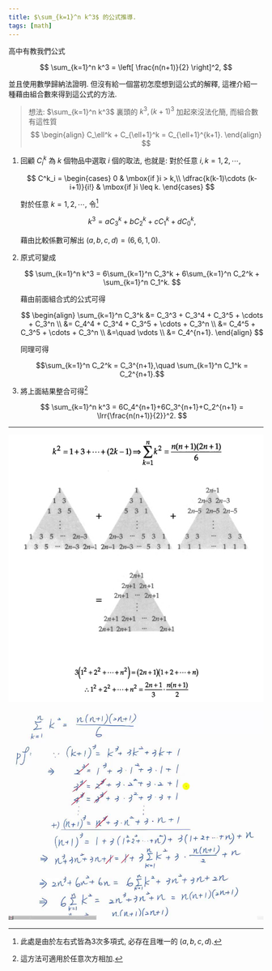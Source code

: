 ```yaml
---
title: $\sum_{k=1}^n k^3$ 的公式推導.
tags: [math]
---
```



高中有教我們公式

$$
\sum_{k=1}^n k^3 = \left[ \frac{n(n+1)}{2} \right]^2,
$$

並且使用數學歸納法證明.
但沒有給一個當初怎麼想到這公式的解釋,
這裡介紹一種藉由組合數來得到這公式的方法.

> 想法: $\sum_{k=1}^n k^3$ 裏頭的 $k^3,(k+1)^3$ 加起來沒法化簡, 而組合數有這性質
$$
\begin{align}
C_\ell^k + C_{\ell+1}^k = C_{\ell+1}^{k+1}.
\end{align}
$$

1. 回顧 $C^k_i$ 為 $k$ 個物品中選取 $i$ 個的取法, 也就是:
   對於任意 $i,k=1,2, \cdots,$

   $$
   C^k_i = 
   \begin{cases}
   0 & \mbox{if }i > k,\\
   \dfrac{k(k-1)\cdots (k-i+1)}{i!} & \mbox{if }i \leq k.
   \end{cases}
   $$

   對於任意 $k=1,2, \cdots,$
   令[^1]

   $$
   k^3=aC_3^k+bC_2^k+cC_1^k+dC_0^k,
   $$

   藉由比較係數可解出 $(a,b,c,d)=(6,6,1,0).$

2. 原式可變成
   
   $$ \sum_{k=1}^n k^3 = 6\sum_{k=1}^n C_3^k + 6\sum_{k=1}^n C_2^k + \sum_{k=1}^n C_1^k. $$

   藉由前面組合式的公式可得
   
   $$
   \begin{align}
   \sum_{k=1}^n C_3^k
   &= C_3^3 + C_3^4 + C_3^5 + \cdots + C_3^n \\
   &= C_4^4 + C_3^4 + C_3^5 + \cdots + C_3^n \\
   &= C_4^5 + C_3^5 + \cdots + C_3^n \\
   &=\quad \vdots \\
   &= C_4^{n+1}.
   \end{align}
   $$

   同理可得
   
   $$\sum_{k=1}^n C_2^k = C_3^{n+1},\quad \sum_{k=1}^n C_1^k = C_2^{n+1}.$$


3. 將上面結果整合可得[^2]
   
   $$ \sum_{k=1}^n k^3 = 6C_4^{n+1}+6C_3^{n+1}+C_2^{n+1} = \lrr{\frac{n(n+1)}{2}}^2. $$



---

![](/images/2021-03-04-00-41-37.png)

![](/images/2021-03-04-00-38-08.png)




<!--more-->

[^1]: 此處是由於左右式皆為3次多項式, 必存在且唯一的 $(a,b,c,d).$

[^2]: 這方法可適用於任意次方相加.